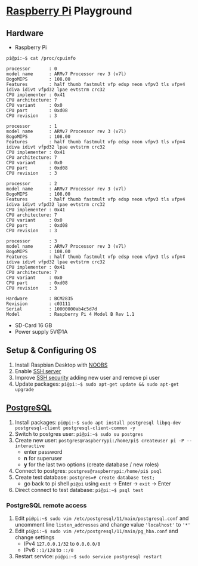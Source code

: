 # [Raspberry Pi](https://www.raspberrypi.org/) Playground

## Hardware
* Raspberry Pi
```
pi@pi:~$ cat /proc/cpuinfo

processor       : 0
model name      : ARMv7 Processor rev 3 (v7l)
BogoMIPS        : 108.00
Features        : half thumb fastmult vfp edsp neon vfpv3 tls vfpv4 idiva idivt vfpd32 lpae evtstrm crc32
CPU implementer : 0x41
CPU architecture: 7
CPU variant     : 0x0
CPU part        : 0xd08
CPU revision    : 3

processor       : 1
model name      : ARMv7 Processor rev 3 (v7l)
BogoMIPS        : 108.00
Features        : half thumb fastmult vfp edsp neon vfpv3 tls vfpv4 idiva idivt vfpd32 lpae evtstrm crc32
CPU implementer : 0x41
CPU architecture: 7
CPU variant     : 0x0
CPU part        : 0xd08
CPU revision    : 3

processor       : 2
model name      : ARMv7 Processor rev 3 (v7l)
BogoMIPS        : 108.00
Features        : half thumb fastmult vfp edsp neon vfpv3 tls vfpv4 idiva idivt vfpd32 lpae evtstrm crc32
CPU implementer : 0x41
CPU architecture: 7
CPU variant     : 0x0
CPU part        : 0xd08
CPU revision    : 3

processor       : 3
model name      : ARMv7 Processor rev 3 (v7l)
BogoMIPS        : 108.00
Features        : half thumb fastmult vfp edsp neon vfpv3 tls vfpv4 idiva idivt vfpd32 lpae evtstrm crc32
CPU implementer : 0x41
CPU architecture: 7
CPU variant     : 0x0
CPU part        : 0xd08
CPU revision    : 3

Hardware        : BCM2835
Revision        : c03111
Serial          : 10000000ab4c5d7d
Model           : Raspberry Pi 4 Model B Rev 1.1

```
* SD-Card 16 GB
* Power supply 5V@1A

## Setup & Configuring OS
1. Install Raspbian Desktop with [NOOBS](https://www.raspberrypi.org/downloads/noobs/)
2. Enable [SSH server](https://www.raspberrypi.org/documentation/remote-access/ssh/)
3. Improve [SSH security](https://www.raspberrypi.org/documentation/configuration/security.md) adding new user and remove pi user
4. Update packages: `pi@pi:~$ sudo apt-get update && sudo apt-get upgrade`

## [PostgreSQL](https://www.postgresql.org/)
1. Install packages: `pi@pi:~$ sudo apt install postgresql libpq-dev postgresql-client postgresql-client-common -y`
2. Switch to postgres user: `pi@pi:~$ sudo su postgres`
3. Create new user: `postgres@raspberrypi:/home/pi$ createuser pi -P --interactive`
    - enter password
    - **n** for superuser
    - **y** for the last two options (create database / new roles)
4. Connect to postgres: `postgres@raspberrypi:/home/pi$ psql`
5. Create test database: `postgres=# create database test;`
    - go back to pi shell `pi@pi` using `exit` -> Enter -> `exit` -> Enter
6. Direct connect to test database: `pi@pi:~$ psql test`

### PostgreSQL remote access
1. Edit `pi@pi:~$ sudo vim /etc/postgresql/11/main/postgresql.conf` and uncomment line `listen_addresses` and change value `'localhost'` to `'*'`
2. Edit `pi@pi:~$ sudo vim /etc/postgresql/11/main/pg_hba.conf` and change settings
    - IPv4 `127.0.0.1/32` to `0.0.0.0/0`
    - IPv6 `::1/128` to `::/0`
3. Restart service: `pi@pi:~$ sudo service postgresql restart`
